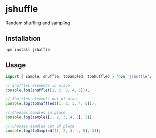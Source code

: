 # jshuffle

Random shuffling and sampling

## Installation

```sh
npm install jshuffle
```

## Usage

```javascript
import { sample, shuffle, toSampled, toShuffled } from 'jshuffle';

// Shuffles elements in place
console.log(shuffle([1, 2, 3, 4, 5]));

// Shuffles elements out of place
console.log(toShuffled([1, 2, 3, 4, 5]));

// Chooses samples in place
console.log(sample([1, 2, 3, 4, 5], 3));

// Chooses samples out of place
console.log(toSampled([1, 2, 3, 4, 5], 3));
```
